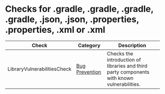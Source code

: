 # Checks for .gradle, .gradle, .gradle, .gradle, .json, .json, .properties, .properties, .xml or .xml

Check | Category | Description
----- | -------- | -----------
LibraryVulnerabilitiesCheck | [Bug Prevention](bug_prevention_checks.markdown#bug-prevention-checks) | Checks the introduction of libraries and third party components with known vulnerabilities. |